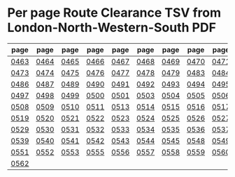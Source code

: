 # Per page Route Clearance TSV from London-North-Western-South PDF

|page|page|page|page|page|page|page|page|page|page|
|----|----|----|----|----|----|----|----|----|----|
|[0463](tsv/pg_0463.tsv)|[0464](tsv/pg_0464.tsv)|[0465](tsv/pg_0465.tsv)|[0466](tsv/pg_0466.tsv)|[0467](tsv/pg_0467.tsv)|[0468](tsv/pg_0468.tsv)|[0469](tsv/pg_0469.tsv)|[0470](tsv/pg_0470.tsv)|[0471](tsv/pg_0471.tsv)|[0472](tsv/pg_0472.tsv)|
|[0473](tsv/pg_0473.tsv)|[0474](tsv/pg_0474.tsv)|[0475](tsv/pg_0475.tsv)|[0476](tsv/pg_0476.tsv)|[0477](tsv/pg_0477.tsv)|[0478](tsv/pg_0478.tsv)|[0479](tsv/pg_0479.tsv)|[0483](tsv/pg_0483.tsv)|[0484](tsv/pg_0484.tsv)|[0485](tsv/pg_0485.tsv)|
|[0486](tsv/pg_0486.tsv)|[0487](tsv/pg_0487.tsv)|[0489](tsv/pg_0489.tsv)|[0490](tsv/pg_0490.tsv)|[0491](tsv/pg_0491.tsv)|[0492](tsv/pg_0492.tsv)|[0493](tsv/pg_0493.tsv)|[0494](tsv/pg_0494.tsv)|[0495](tsv/pg_0495.tsv)|[0496](tsv/pg_0496.tsv)|
|[0497](tsv/pg_0497.tsv)|[0498](tsv/pg_0498.tsv)|[0499](tsv/pg_0499.tsv)|[0500](tsv/pg_0500.tsv)|[0501](tsv/pg_0501.tsv)|[0503](tsv/pg_0503.tsv)|[0504](tsv/pg_0504.tsv)|[0505](tsv/pg_0505.tsv)|[0506](tsv/pg_0506.tsv)|[0507](tsv/pg_0507.tsv)|
|[0508](tsv/pg_0508.tsv)|[0509](tsv/pg_0509.tsv)|[0510](tsv/pg_0510.tsv)|[0511](tsv/pg_0511.tsv)|[0513](tsv/pg_0513.tsv)|[0514](tsv/pg_0514.tsv)|[0515](tsv/pg_0515.tsv)|[0516](tsv/pg_0516.tsv)|[0517](tsv/pg_0517.tsv)|[0518](tsv/pg_0518.tsv)|
|[0519](tsv/pg_0519.tsv)|[0520](tsv/pg_0520.tsv)|[0521](tsv/pg_0521.tsv)|[0522](tsv/pg_0522.tsv)|[0523](tsv/pg_0523.tsv)|[0524](tsv/pg_0524.tsv)|[0525](tsv/pg_0525.tsv)|[0526](tsv/pg_0526.tsv)|[0527](tsv/pg_0527.tsv)|[0528](tsv/pg_0528.tsv)|
|[0529](tsv/pg_0529.tsv)|[0530](tsv/pg_0530.tsv)|[0531](tsv/pg_0531.tsv)|[0532](tsv/pg_0532.tsv)|[0533](tsv/pg_0533.tsv)|[0534](tsv/pg_0534.tsv)|[0535](tsv/pg_0535.tsv)|[0536](tsv/pg_0536.tsv)|[0537](tsv/pg_0537.tsv)|[0538](tsv/pg_0538.tsv)|
|[0539](tsv/pg_0539.tsv)|[0540](tsv/pg_0540.tsv)|[0541](tsv/pg_0541.tsv)|[0542](tsv/pg_0542.tsv)|[0543](tsv/pg_0543.tsv)|[0544](tsv/pg_0544.tsv)|[0545](tsv/pg_0545.tsv)|[0548](tsv/pg_0548.tsv)|[0549](tsv/pg_0549.tsv)|[0550](tsv/pg_0550.tsv)|
|[0551](tsv/pg_0551.tsv)|[0552](tsv/pg_0552.tsv)|[0553](tsv/pg_0553.tsv)|[0555](tsv/pg_0555.tsv)|[0556](tsv/pg_0556.tsv)|[0557](tsv/pg_0557.tsv)|[0558](tsv/pg_0558.tsv)|[0559](tsv/pg_0559.tsv)|[0560](tsv/pg_0560.tsv)|[0561](tsv/pg_0561.tsv)|
|[0562](tsv/pg_0562.tsv)||||||||||
